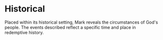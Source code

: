 # Historical

Placed within its historical setting, Mark reveals the circumstances of God's people. The events described reflect a specific time and place in redemptive history.

